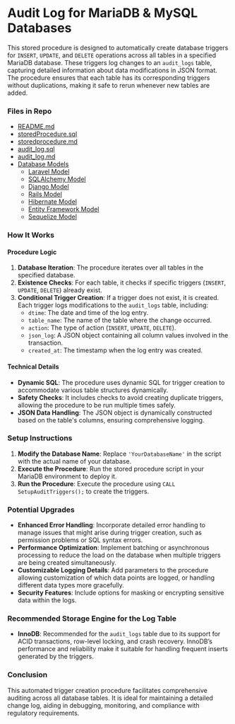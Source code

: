 # Audit Log for MariaDB & MySQL Databases
This stored procedure is designed to automatically create database triggers for `INSERT`, `UPDATE`, and `DELETE` operations across all tables in a specified MariaDB database. These triggers log changes to an `audit_logs` table, capturing detailed information about data modifications in JSON format. The procedure ensures that each table has its corresponding triggers without duplications, making it safe to rerun whenever new tables are added.

### Files in Repo
- [README.md](./README.md)
- [storedProcedure.sql](./storedProcedure.sql)
- [storedprocedure.md](./storedprocedure.md)
- [audit_log.sql](./audit_log.sql)
- [audit_log.md](./audit_log.md)
- [Database Models](./models/README.md) 
  - [Laravel Model](./models/AuditLog.php)
  - [SQLAlchemy Model](./models/audit_log.py)
  - [Django Model](./models/models.py)
  - [Rails Model](./models/audit_log.rb)
  - [Hibernate Model](./models/AuditLog.java)
  - [Entity Framework Model](./models/AuditLog.cs)
  - [Sequelize Model](./models/audit_log.js)

### How It Works

#### Procedure Logic
1. **Database Iteration**: The procedure iterates over all tables in the specified database.
2. **Existence Checks**: For each table, it checks if specific triggers (`INSERT`, `UPDATE`, `DELETE`) already exist.
3. **Conditional Trigger Creation**: If a trigger does not exist, it is created. Each trigger logs modifications to the `audit_logs` table, including:
   - `dtime`: The date and time of the log entry.
   - `table_name`: The name of the table where the change occurred.
   - `action`: The type of action (`INSERT`, `UPDATE`, `DELETE`).
   - `json_log`: A JSON object containing all column values involved in the transaction.
   - `created_at`: The timestamp when the log entry was created.

#### Technical Details
- **Dynamic SQL**: The procedure uses dynamic SQL for trigger creation to accommodate various table structures dynamically.
- **Safety Checks**: It includes checks to avoid creating duplicate triggers, allowing the procedure to be run multiple times safely.
- **JSON Data Handling**: The JSON object is dynamically constructed based on the table's columns, ensuring comprehensive logging.

### Setup Instructions
1. **Modify the Database Name**: Replace `'YourDatabaseName'` in the script with the actual name of your database.
2. **Execute the Procedure**: Run the stored procedure script in your MariaDB environment to deploy it.
3. **Run the Procedure**: Execute the procedure using `CALL SetupAuditTriggers();` to create the triggers.

### Potential Upgrades
- **Enhanced Error Handling**: Incorporate detailed error handling to manage issues that might arise during trigger creation, such as permission problems or SQL syntax errors.
- **Performance Optimization**: Implement batching or asynchronous processing to reduce the load on the database when multiple triggers are being created simultaneously.
- **Customizable Logging Details**: Add parameters to the procedure allowing customization of which data points are logged, or handling different data types more gracefully.
- **Security Features**: Include options for masking or encrypting sensitive data within the logs.

### Recommended Storage Engine for the Log Table
- **InnoDB**: Recommended for the `audit_logs` table due to its support for ACID transactions, row-level locking, and crash recovery. InnoDB’s performance and reliability make it suitable for handling frequent inserts generated by the triggers.

### Conclusion
This automated trigger creation procedure facilitates comprehensive auditing across all database tables. It is ideal for maintaining a detailed change log, aiding in debugging, monitoring, and compliance with regulatory requirements.
